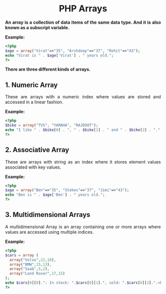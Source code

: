 <style>
  body {
    text-align: justify;
  }
  th, td{
    text-align: center;
  }
</style>

# <h1 style="text-align: center;">PHP Arrays</h1>

**An array is a collection of data items of the same data type. And it is also known as a subscript variable.**

**Example:**

```php
<?php
$age = array("Virat"=>"35", "Arshdeep"=>"37", "Rohit"=>"43");
echo "Virat is " . $age['Virat'] . " years old.";
?>
```

**There are three different kinds of arrays.**

## 1. Numeric Array

These are arrays with a numeric index where values are stored and accessed in a linear fashion.

**Example:**

```php
<?php
$bike = array("TVS", "YAMAHA", "RAJDOOT");
echo "I like " . $bike[0] . ", " . $bike[1] . " and " . $bike[2] . ".";
?>
```

## 2. Associative Array

These are arrays with string as an index where it stores element values associated with key values.

**Example:**

```php
<?php
$age = array("Ben"=>"35", "Stokes"=>"37", "Jimi"=>"43");
echo "Ben is " . $age['Ben'] . " years old.";
?>
```

## 3. Multidimensional Arrays

A multidimensional Array is an array containing one or more arrays where values are accessed using multiple indices.

**Example:**

```php
<?php
$cars = array (
  array("Volvo",22,18),
  array("BMW",15,13),
  array("Saab",5,2),
  array("Land Rover",17,15)
);
echo $cars[0][0].": In stock: ".$cars[0][1].", sold: ".$cars[0][2].".<br>";
?>
```
